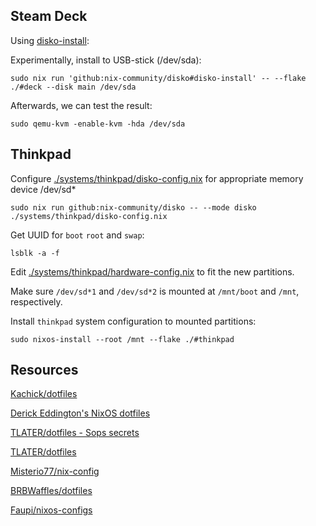 
## Steam Deck

Using [disko-install](https://github.com/nix-community/disko/blob/master/docs/disko-install.md):

Experimentally, install to USB-stick (/dev/sda):

```shell
sudo nix run 'github:nix-community/disko#disko-install' -- --flake ./#deck --disk main /dev/sda
```
Afterwards, we can test the result:
```shell
sudo qemu-kvm -enable-kvm -hda /dev/sda
```

## Thinkpad

Configure [./systems/thinkpad/disko-config.nix](./systems/thinkpad/disko-config.nix) for appropriate memory device /dev/sd*

```shell
sudo nix run github:nix-community/disko -- --mode disko ./systems/thinkpad/disko-config.nix
```

Get UUID for `boot` `root` and `swap`:
```shell
lsblk -a -f
```
Edit [./systems/thinkpad/hardware-config.nix](./systems/thinkpad/hardware-config.nix) to fit the new partitions.

Make sure `/dev/sd*1` and `/dev/sd*2` is mounted at `/mnt/boot` and `/mnt`, respectively.

Install `thinkpad` system configuration to mounted partitions:
```shell
sudo nixos-install --root /mnt --flake ./#thinkpad
```
## Resources

[Kachick/dotfiles](https://github.com/kachick/dotfiles)

[Derick Eddington's NixOS dotfiles](https://github.com/DerickEddington/nixos-config)

[TLATER/dotfiles - Sops secrets](https://github.com/TLATER/dotfiles/tree/e2432f2928ed2462852416dd54068f8c0c45dc6d#dotfiles)


[TLATER/dotfiles](https://github.com/TLATER/dotfiles)

[Misterio77/nix-config](https://github.com/Misterio77/nix-config)

[BRBWaffles/dotfiles](https://gitlab.com/BRBWaffles/dotfiles)

[Faupi/nixos-configs](https://github.com/Faupi/nixos-configs/tree/master)
